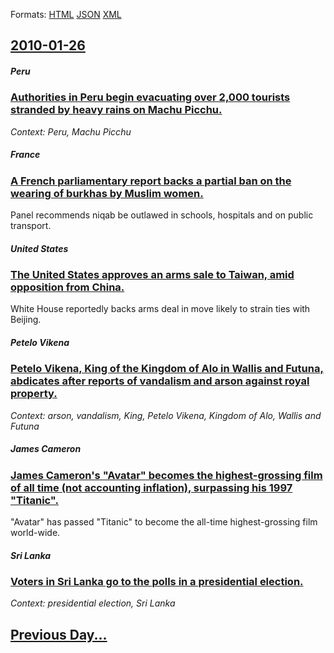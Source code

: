
Formats: [HTML](2010/01/26/index.html)  [JSON](2010/01/26/index.json)  [XML](2010/01/26/index.xml)  

## [2010-01-26](/news/2010/01/26/index.md)

##### Peru
### [Authorities in Peru begin evacuating over 2,000 tourists stranded by heavy rains on Machu Picchu. ](/news/2010/01/26/authorities-in-peru-begin-evacuating-over-2-000-tourists-stranded-by-heavy-rains-on-machu-picchu.md)
_Context: Peru, Machu Picchu_

##### France
### [A French parliamentary report backs a partial ban on the wearing of burkhas by Muslim women. ](/news/2010/01/26/a-french-parliamentary-report-backs-a-partial-ban-on-the-wearing-of-burkhas-by-muslim-women.md)
Panel recommends niqab be outlawed in schools, hospitals and on public transport.

##### United States
### [The United States approves an arms sale to Taiwan, amid opposition from China. ](/news/2010/01/26/the-united-states-approves-an-arms-sale-to-taiwan-amid-opposition-from-china.md)
White House reportedly backs arms deal in move likely to strain ties with Beijing.

##### Petelo Vikena
### [Petelo Vikena, King of the Kingdom of Alo in Wallis and Futuna, abdicates after reports of vandalism and arson against royal property. ](/news/2010/01/26/petelo-vikena-king-of-the-kingdom-of-alo-in-wallis-and-futuna-abdicates-after-reports-of-vandalism-and-arson-against-royal-property.md)
_Context: arson, vandalism, King, Petelo Vikena, Kingdom of Alo, Wallis and Futuna_

##### James Cameron
### [James Cameron's "Avatar" becomes the highest-grossing film of all time (not accounting inflation), surpassing his 1997 "Titanic". ](/news/2010/01/26/james-cameron-s-avatar-becomes-the-highest-grossing-film-of-all-time-not-accounting-inflation-surpassing-his-1997-titanic.md)
&quot;Avatar&quot; has passed &quot;Titanic&quot; to become the all-time highest-grossing film world-wide.

##### Sri Lanka
### [Voters in Sri Lanka go to the polls in a presidential election. ](/news/2010/01/26/voters-in-sri-lanka-go-to-the-polls-in-a-presidential-election.md)
_Context: presidential election, Sri Lanka_

## [Previous Day...](/news/2010/01/25/index.md)

